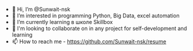 - 👋 Hi, I’m @Sunwait-nsk
- 👀 I’m interested in programming Python, Big Data, excel automation
- 🌱 I’m currently learning  в школе  Skillbox
- 💞️ I'm looking to collaborate on in any project for self-development and learning
- 📫 How to reach me  - https://github.com/Sunwait-nsk/resume

<!---
Sunwait-nsk/Sunwait-nsk is a ✨ special ✨ repository because its `README.md` (this file) appears on your GitHub profile.
You can click the Preview link to take a look at your changes.
--->
